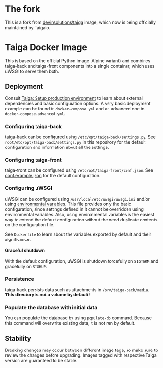 # The fork

This is a fork from [devinsolutions/taiga](https://github.com/devinsolutions/docker-taiga) image, 
which now is being officially maintained by Taigaio.

# Taiga Docker Image

This is based on the official Python image (Alpine variant) and combines
taiga-back and taiga-front components into a single container, which uses
uWSGI to serve them both.

## Deployment

Consult [Taiga: Setup production environment](
https://taigaio.github.io/taiga-doc/dist/setup-production.html) to learn about
external dependencies and basic configuration options. A very basic deployment
example can be found in `docker-compose.yml` and an advanced one in
`docker-compose.advanced.yml`.

### Configuring taiga-back

taiga-back can be configured using `/etc/opt/taiga-back/settings.py`. See
`root/etc/opt/taiga-back/settings.py` in this repository for the default
configuration and information about all the settings.

### Configuring taiga-front

taiga-front can be configured using `/etc/opt/taiga-front/conf.json`. See
[conf.example.json](
https://github.com/taigaio/taiga-front/blob/stable/conf/conf.example.json) for
the default configuration.

### Configuring uWSGI

uWSGI can be configured using `/usr/local/etc/uwsgi/uwsgi.ini` and/or using
[environmental variables](
https://uwsgi-docs.readthedocs.io/en/latest/Configuration.html#environment-variables
).
This file provides only the basic configuration, since settings defined in it
cannot be overridden using environmental variables. Also, using environmental
variables is the easiest way to extend the default configuration without the
need duplicate contents on the configuration file.

See `Dockerfile` to learn about the variables exported by default and their
significance.

#### Graceful shutdown

With the default configuration, uWSGI is shutdown forcefully on `SIGTERM` and
gracefully on `SIGHUP`.

### Persistence

taiga-back persists data such as attachments in `/srv/taiga-back/media`.
**This directory is not a volume by default!**

### Populate the database with initial data

You can populate the database by using `populate-db` command. Because this
command will overwrite existing data, it is not run by default.

## Stability

Breaking changes may occur between different image tags, so make sure to
review the changes before upgrading. Images tagged with respective Taiga
version are guaranteed to be stable.
